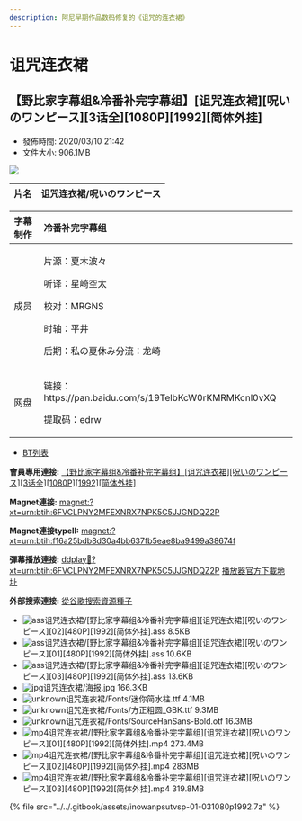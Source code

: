 ```yaml
---
description: 阿尼早期作品数码修复的《诅咒的连衣裙》
---
```


# 诅咒连衣裙

## 【野比家字幕组&冷番补完字幕组】\[诅咒连衣裙\]\[呪いのワンピース\]\[3话全\]\[1080P\]\[1992\]\[简体外挂\]

* 發佈時間: 2020/03/10 21:42
* 文件大小: 906.1MB



![](https://lain.bgm.tv/pic/cover/l/50/b5/194886_qjpZb.jpg)



| 片名 | 诅咒连衣裙/呪いのワンピース |
| :--- | :--- |


<table>
  <thead>
    <tr>
      <th style="text-align:left">&#x5B57;&#x5E55;&#x5236;&#x4F5C;</th>
      <th style="text-align:left">&#x51B7;&#x756A;&#x8865;&#x5B8C;&#x5B57;&#x5E55;&#x7EC4;</th>
    </tr>
  </thead>
  <tbody>
    <tr>
      <td style="text-align:left">&#x6210;&#x5458;</td>
      <td style="text-align:left">
        <p>&#x7247;&#x6E90;&#xFF1A;&#x590F;&#x6728;&#x6CE2;&#x3005;</p>
        <p>&#x542C;&#x8BD1;&#xFF1A;&#x661F;&#x5D0E;&#x7A7A;&#x592A;</p>
        <p>&#x6821;&#x5BF9;&#xFF1A;MRGNS</p>
        <p>&#x65F6;&#x8F74;&#xFF1A;&#x5E73;&#x4E95;</p>
        <p>&#x540E;&#x671F;&#xFF1A;&#x79C1;&#x306E;&#x590F;&#x4F11;&#x307F;&#x5206;&#x6D41;&#xFF1A;&#x9F99;&#x5D0E;</p>
      </td>
    </tr>
    <tr>
      <td style="text-align:left">&#x7F51;&#x76D8;</td>
      <td style="text-align:left">
        <p>&#x94FE;&#x63A5;&#xFF1A;https://pan.baidu.com/s/19TelbKcW0rKMRMKcnl0vXQ</p>
        <p>&#x63D0;&#x53D6;&#x7801;&#xFF1A;edrw</p>
      </td>
    </tr>
  </tbody>
</table>

* [BT列表](https://dmhy.anoneko.com/topics/view/536771_3_480P_1992.html#tabs-1)

**會員專用連接:** [【野比家字幕组&冷番补完字幕组】\[诅咒连衣裙\]\[呪いのワンピース\]\[3话全\]\[1080P\]\[1992\]\[简体外挂\]](https://dl.dmhy.org/2020/03/10/f16a25bdb8d30a4bb637fb5eae8ba9499a38674f.torrent)

**Magnet連接:** [magnet:?xt=urn:btih:6FVCLPNY2MFEXNRX7NPK5C5JJGNDQZ2P](magnet:?xt=urn:btih:6FVCLPNY2MFEXNRX7NPK5C5JJGNDQZ2P&dn=&tr=http%3A%2F%2F104.238.198.186%3A8000%2Fannounce&tr=udp%3A%2F%2F104.238.198.186%3A8000%2Fannounce&tr=http%3A%2F%2Ftracker.openbittorrent.com%3A80%2Fannounce&tr=udp%3A%2F%2Ftracker3.itzmx.com%3A6961%2Fannounce&tr=http%3A%2F%2Ftracker4.itzmx.com%3A2710%2Fannounce&tr=http%3A%2F%2Ftracker.publicbt.com%3A80%2Fannounce&tr=http%3A%2F%2Ftracker.prq.to%2Fannounce&tr=http%3A%2F%2Fopen.acgtracker.com%3A1096%2Fannounce&tr=https%3A%2F%2Ft-115.rhcloud.com%2Fonly_for_ylbud&tr=http%3A%2F%2Ftracker1.itzmx.com%3A8080%2Fannounce&tr=http%3A%2F%2Ftracker2.itzmx.com%3A6961%2Fannounce&tr=udp%3A%2F%2Ftracker1.itzmx.com%3A8080%2Fannounce&tr=udp%3A%2F%2Ftracker2.itzmx.com%3A6961%2Fannounce&tr=udp%3A%2F%2Ftracker3.itzmx.com%3A6961%2Fannounce&tr=udp%3A%2F%2Ftracker4.itzmx.com%3A2710%2Fannounce)

**Magnet連接typeII:** [magnet:?xt=urn:btih:f16a25bdb8d30a4bb637fb5eae8ba9499a38674f](magnet:?xt=urn:btih:f16a25bdb8d30a4bb637fb5eae8ba9499a38674f)

**彈幕播放連接:** [ddplay:magnet:?xt=urn:btih:6FVCLPNY2MFEXNRX7NPK5C5JJGNDQZ2P](ddplay:magnet:?xt=urn:btih:6FVCLPNY2MFEXNRX7NPK5C5JJGNDQZ2P&dn=&tr=http%3A%2F%2F104.238.198.186%3A8000%2Fannounce&tr=udp%3A%2F%2F104.238.198.186%3A8000%2Fannounce&tr=http%3A%2F%2Ftracker.openbittorrent.com%3A80%2Fannounce&tr=udp%3A%2F%2Ftracker3.itzmx.com%3A6961%2Fannounce&tr=http%3A%2F%2Ftracker4.itzmx.com%3A2710%2Fannounce&tr=http%3A%2F%2Ftracker.publicbt.com%3A80%2Fannounce&tr=http%3A%2F%2Ftracker.prq.to%2Fannounce&tr=http%3A%2F%2Fopen.acgtracker.com%3A1096%2Fannounce&tr=https%3A%2F%2Ft-115.rhcloud.com%2Fonly_for_ylbud&tr=http%3A%2F%2Ftracker1.itzmx.com%3A8080%2Fannounce&tr=http%3A%2F%2Ftracker2.itzmx.com%3A6961%2Fannounce&tr=udp%3A%2F%2Ftracker1.itzmx.com%3A8080%2Fannounce&tr=udp%3A%2F%2Ftracker2.itzmx.com%3A6961%2Fannounce&tr=udp%3A%2F%2Ftracker3.itzmx.com%3A6961%2Fannounce&tr=udp%3A%2F%2Ftracker4.itzmx.com%3A2710%2Fannounce) [播放器官方下載地址](http://www.dandanplay.com/?from=dmhy)

**外部搜索連接:** [從谷歌搜索資源種子](https://www.google.com/search?oe=utf-8&q=f16a25bdb8d30a4bb637fb5eae8ba9499a38674f)



* ![ass](https://dmhy.anoneko.com/images/icon/ass.gif)诅咒连衣裙/\[野比家字幕组&冷番补完字幕组\]\[诅咒连衣裙\]\[呪いのワンピース\]\[02\]\[480P\]\[1992\]\[简体外挂\].ass 8.5KB
* ![ass](https://dmhy.anoneko.com/images/icon/ass.gif)诅咒连衣裙/\[野比家字幕组&冷番补完字幕组\]\[诅咒连衣裙\]\[呪いのワンピース\]\[01\]\[480P\]\[1992\]\[简体外挂\].ass 10.6KB
* ![ass](https://dmhy.anoneko.com/images/icon/ass.gif)诅咒连衣裙/\[野比家字幕组&冷番补完字幕组\]\[诅咒连衣裙\]\[呪いのワンピース\]\[03\]\[480P\]\[1992\]\[简体外挂\].ass 13.6KB
* ![jpg](https://dmhy.anoneko.com/images/icon/jpg.gif)诅咒连衣裙/海报.jpg 166.3KB
* ![unknown](https://dmhy.anoneko.com/images/icon/unknown.gif)诅咒连衣裙/Fonts/迷你简水柱.ttf 4.1MB
* ![unknown](https://dmhy.anoneko.com/images/icon/unknown.gif)诅咒连衣裙/Fonts/方正粗圆\_GBK.ttf 9.3MB
* ![unknown](https://dmhy.anoneko.com/images/icon/unknown.gif)诅咒连衣裙/Fonts/SourceHanSans-Bold.otf 16.3MB
* ![mp4](https://dmhy.anoneko.com/images/icon/mp4.gif)诅咒连衣裙/\[野比家字幕组&冷番补完字幕组\]\[诅咒连衣裙\]\[呪いのワンピース\]\[01\]\[480P\]\[1992\]\[简体外挂\].mp4 273.4MB
* ![mp4](https://dmhy.anoneko.com/images/icon/mp4.gif)诅咒连衣裙/\[野比家字幕组&冷番补完字幕组\]\[诅咒连衣裙\]\[呪いのワンピース\]\[02\]\[480P\]\[1992\]\[简体外挂\].mp4 283MB
* ![mp4](https://dmhy.anoneko.com/images/icon/mp4.gif)诅咒连衣裙/\[野比家字幕组&冷番补完字幕组\]\[诅咒连衣裙\]\[呪いのワンピース\]\[03\]\[480P\]\[1992\]\[简体外挂\].mp4 319.8MB

{% file src="../../.gitbook/assets/inowanpsutvsp-01-031080p1992.7z" %}

